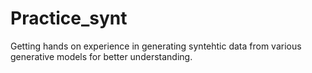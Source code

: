 # Practice_synt

Getting hands on experience in generating syntehtic data from various generative models for better understanding.
